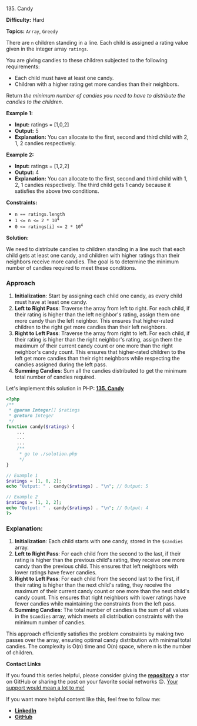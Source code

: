 135\. Candy

**Difficulty:** Hard

**Topics:** `Array`, `Greedy`

There are `n` children standing in a line. Each child is assigned a rating value given in the integer array `ratings`.

You are giving candies to these children subjected to the following requirements:

- Each child must have at least one candy.
- Children with a higher rating get more candies than their neighbors.

Return _the minimum number of candies you need to have to distribute the candies to the children_.

**Example 1:**

- **Input:** ratings = [1,0,2]
- **Output:** 5
- **Explanation:** You can allocate to the first, second and third child with 2, 1, 2 candies respectively.

**Example 2:**

- **Input:** ratings = [1,2,2]
- **Output:** 4
- **Explanation:** You can allocate to the first, second and third child with 1, 2, 1 candies respectively.
  The third child gets 1 candy because it satisfies the above two conditions.



**Constraints:**

- `n == ratings.length`
- <code>1 <= n <= 2 * 10<sup>4</sup></code>
- <code>0 <= ratings[i] <= 2 * 10<sup>4</sup></code>



**Solution:**

We need to distribute candies to children standing in a line such that each child gets at least one candy, and children with higher ratings than their neighbors receive more candies. The goal is to determine the minimum number of candies required to meet these conditions.

### Approach
1. **Initialization**: Start by assigning each child one candy, as every child must have at least one candy.
2. **Left to Right Pass**: Traverse the array from left to right. For each child, if their rating is higher than the left neighbor's rating, assign them one more candy than the left neighbor. This ensures that higher-rated children to the right get more candies than their left neighbors.
3. **Right to Left Pass**: Traverse the array from right to left. For each child, if their rating is higher than the right neighbor's rating, assign them the maximum of their current candy count or one more than the right neighbor's candy count. This ensures that higher-rated children to the left get more candies than their right neighbors while respecting the candies assigned during the left pass.
4. **Summing Candies**: Sum all the candies distributed to get the minimum total number of candies required.

Let's implement this solution in PHP: **[135. Candy](https://github.com/mah-shamim/leet-code-in-php/tree/main/algorithms/000135-candy/solution.php)**

```php
<?php
/**
 * @param Integer[] $ratings
 * @return Integer
 */
function candy($ratings) {
    ...
    ...
    ...
    /**
     * go to ./solution.php
     */
}

// Example 1
$ratings = [1, 0, 2];
echo "Output: " . candy($ratings) . "\n"; // Output: 5

// Example 2
$ratings = [1, 2, 2];
echo "Output: " . candy($ratings) . "\n"; // Output: 4
?>
```

### Explanation:

1. **Initialization**: Each child starts with one candy, stored in the `$candies` array.
2. **Left to Right Pass**: For each child from the second to the last, if their rating is higher than the previous child's rating, they receive one more candy than the previous child. This ensures that left neighbors with lower ratings have fewer candies.
3. **Right to Left Pass**: For each child from the second last to the first, if their rating is higher than the next child's rating, they receive the maximum of their current candy count or one more than the next child's candy count. This ensures that right neighbors with lower ratings have fewer candies while maintaining the constraints from the left pass.
4. **Summing Candies**: The total number of candies is the sum of all values in the `$candies` array, which meets all distribution constraints with the minimum number of candies.

This approach efficiently satisfies the problem constraints by making two passes over the array, ensuring optimal candy distribution with minimal total candies. The complexity is O(n) time and O(n) space, where n is the number of children.

**Contact Links**

If you found this series helpful, please consider giving the **[repository](https://github.com/mah-shamim/leet-code-in-php)** a star on GitHub or sharing the post on your favorite social networks 😍. [Your support would mean a lot to me!](https://isolatedcompliments.com/v09uayg6h?key=a647d02f1aafcddaf10536d7cd00bd7c)

If you want more helpful content like this, feel free to follow me:

- **[LinkedIn](https://www.linkedin.com/in/arifulhaque/)**
- **[GitHub](https://github.com/mah-shamim)**